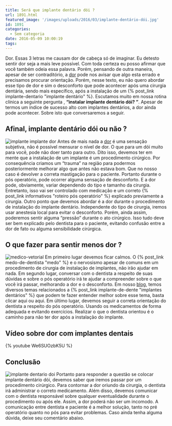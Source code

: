 ```yaml
---
title: Será que implante dentário dói ?
url: 1891.html
featured_image: '/images/uploads/2016/03/implante-dentário-dói.jpg'
id: 1891
categories:
  - Sem categoria
date: 2016-05-09 10:00:19
tags:
---
```


Dor. Essas 3 letras me causam dor de cabeça só de imaginar. Eu detesto sentir dor seja a mais leve possível. Com toda certeza eu posso afirmar que você também odeia essa palavra. Porém, pensando de outra maneira, apesar de ser contraditório, a [dor](http://www.sbed.org.br/materias.php?cd_secao=74) pode nos avisar que algo esta errado e precisamos procurar orientação. Porém, nesse texto, eu não quero abordar esse tipo de dor e sim o desconforto que pode acontecer após uma cirurgia dentária, sendo mais específico, após a instalação de um {% post_link implante-dentario "implante dentário" %}. Escutamos muito em nossa rotina clínica a seguinte pergunta , **“instalar implante dentário dói? ”**. Apesar de termos um índice de sucesso alto com implantes dentários, a dor ainda pode acontecer. Sobre isto que conversaremos a seguir.

**Afinal, implante dentário dói ou não ?**
------------------------------------------

![implante implante dor](/images/uploads/2016/03/implante-implante-dor.jpg) Antes de mais nada a [dor](http://www.sbed.org.br/materias.php?cd_secao=76) é uma sensação subjetiva, não é possível mensurar o nível de dor. O que para um dói muito para você, pode não doer tanto para outro. Dito isso, devemos ter em mente que a instalação de um implante é um procedimento cirúrgico. Por consequência criamos um “trauma” na região para podermos posteriormente melhorar algo que antes não estava bom. Que no nosso caso é devolver a correta mastigação para o paciente. Portanto durante o pós operatório, pode ocorrer alguma sensação de desconforto. E a dor pode, obviamente, variar dependendo do tipo e tamanho da cirurgia. Entretanto, isso vai ser controlado com medicação e um correto {% post_link informativos "roteiro pós operatório" %} explicado previamente a cirurgia. Outro ponto que devemos abordar é a dor durante o procedimento de instalação do implante dentário. Independente do tipo de cirurgia, iremos usar anestesia local para evitar o desconforto. Porém, ainda assim, poderemos sentir alguma “pressão” durante o ato cirúrgico. Isso tudo deve ser bem explicado pelo dentista para o paciente, evitando confusão entre a dor de fato ou alguma sensibilidade cirúrgica.

**O que fazer para sentir menos dor ?**
---------------------------------------

![medico-vetorial](/images/uploads/2016/03/medico-vetorial.jpg) Em primeiro lugar devemos ficar calmos. O {% post_link medo-de-dentista "medo" %} e o nervosismo apesar de comuns em um procedimento de cirurgia de instalação de implantes, não irão ajudar em nada. Em segundo lugar, conversar com o dentista a respeito de suas dúvidas e sobre o pós operatório irá te ajudar a compreender sobre o que você irá passar, melhorando a dor e o desconforto. Em nosso [blog](/blog/), temos diversos temas relacionados a {% post_link implante-de-dente "implantes dentários" %} que podem te fazer entender melhor sobre esse tema, basta clicar aqui ou aqui. Em último lugar, devemos seguir a correta orientação do dentista a respeito do pós operatório. Usando os medicamentos de forma adequada e evitando exercícios. Realizar o que o dentista orientou é o caminho para não ter dor após a instalação do implante.

Vídeo sobre dor com implantes dentais 
--------------------------------------

{% youtube We6SUOzbK5U %}

**Conclusão** 
--------------

![implante dentario doi](/images/uploads/2016/03/implante-dentario-doi.jpg) Portanto para responder a questão se colocar implante dentário dói, devemos saber que iremos passar por um procedimento cirúrgico. Para contornar a dor oriundo da cirurgia, o dentista irá administrar o correto medicamento. Além disso, devemos comunicar com o dentista responsável sobre qualquer eventualidade durante o procedimento ou após ele. Assim, a dor poderá não ser um incomodo. A comunicação entre dentista e paciente é a melhor solução, tanto no pré operatório quanto no pós para evitar problemas. Caso ainda tenha alguma dúvida, deixe seu comentário abaixo.